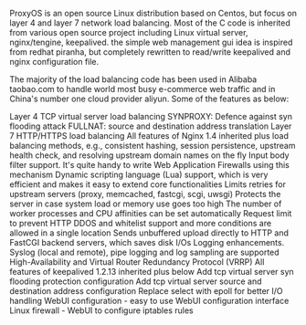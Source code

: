 ProxyOS is an open source Linux distribution based on Centos, but focus on
layer 4 and layer 7 network load balancing. Most of the C code is inherited
from various open source project including Linux virtual server,
nginx/tengine, keepalived. the simple web management gui idea is inspired
from redhat piranha, but completely rewritten to read/write keepalived and
nginx configuration file.

The majority of the load balancing code has been used in Alibaba taobao.com
to handle world most busy e-commerce web traffic and in China's number one
cloud provider aliyun. Some of the  features as below:

Layer 4 TCP virtual server load balancing
        SYNPROXY: Defence against syn flooding attack
        FULLNAT: source and destination address translation
Layer 7 HTTP/HTTPS load balancing
        All features of Nginx 1.4 inherited plus
        load balancing methods, e.g., consistent hashing, session
persistence, upstream health check, and resolving upstream domain names on
the fly
        Input body filter support. It's quite handy to write Web
Application Firewalls using this mechanism
        Dynamic scripting language (Lua) support, which is very efficient
and makes it easy to extend core functionalities
        Limits retries for upstream servers (proxy, memcached, fastcgi,
scgi, uwsgi)
        Protects the server in case system load or memory use goes too high
        The number of worker processes and CPU affinities can be set
automatically
        Request limit to prevent HTTP DDOS and whitelist support and more
conditions are allowed in a single location
        Sends unbuffered upload directly to HTTP and FastCGI backend
servers, which saves disk I/Os
        Logging enhancements. Syslog (local and remote), pipe logging and
log sampling are supported
High-Availability and Virtual Router Redundancy Protocol (VRRP)
        All features of keepalived 1.2.13 inherited plus below
        Add tcp virtual server syn flooding protection configuration
        Add tcp virtual server source and destination address configuration
        Replace select with epoll for better I/O handling
WebUI configuration - easy to use WebUI configuration interface
Linux firewall - WebUI to configure iptables rules
